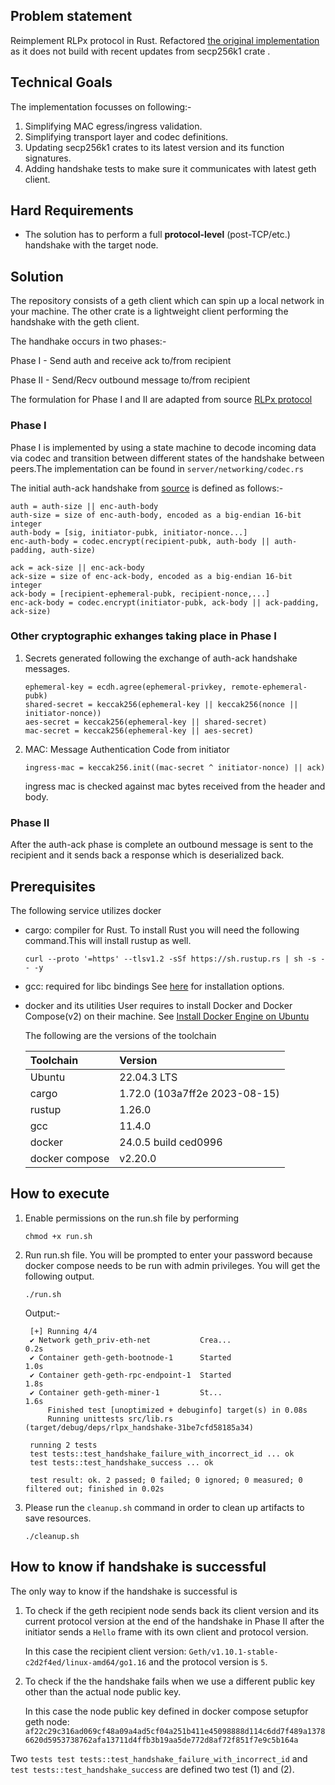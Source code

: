 ## Problem statement

Reimplement RLPx protocol in Rust. Refactored [the original implementation](https://github.com/vorot93/devp2p) as it does not build with recent updates from secp256k1 crate .

## Technical Goals

The implementation focusses on following:-

1. Simplifying MAC egress/ingress validation.
2. Simplifying transport layer and codec definitions.
3. Updating secp256k1 crates to its latest version and its function signatures.
4. Adding handshake tests to make sure it communicates with latest geth client.

## Hard Requirements

- The solution has to perform a full **protocol-level** (post-TCP/etc.) handshake with the target node.

## Solution

The repository consists of a geth client which can spin up a local network in your machine. The other crate is a lightweight client performing
the handshake with the geth client.

The handhake occurs in two phases:-

Phase I - Send auth and receive ack to/from recipient

Phase II - Send/Recv outbound message to/from recipient

The formulation for Phase I and II are adapted from source [RLPx protocol](https://hackmd.io/@Nhlanhla/SJv3wnhMK)

### Phase I

Phase I is implemented by using a state machine to decode incoming data via codec and transition between different states of the handshake between peers.The implementation can be found in `server/networking/codec.rs`

The initial auth-ack handshake from [source](https://hackmd.io/@Nhlanhla/SJv3wnhMK) is defined as follows:-

```
auth = auth-size || enc-auth-body
auth-size = size of enc-auth-body, encoded as a big-endian 16-bit integer
auth-body = [sig, initiator-pubk, initiator-nonce...]
enc-auth-body = codec.encrypt(recipient-pubk, auth-body || auth-padding, auth-size)

ack = ack-size || enc-ack-body
ack-size = size of enc-ack-body, encoded as a big-endian 16-bit integer
ack-body = [recipient-ephemeral-pubk, recipient-nonce,...]
enc-ack-body = codec.encrypt(initiator-pubk, ack-body || ack-padding, ack-size)
```

### Other cryptographic exhanges taking place in Phase I

1. Secrets generated following the exchange of auth-ack handshake messages.
   ```
   ephemeral-key = ecdh.agree(ephemeral-privkey, remote-ephemeral-pubk)
   shared-secret = keccak256(ephemeral-key || keccak256(nonce || initiator-nonce))
   aes-secret = keccak256(ephemeral-key || shared-secret)
   mac-secret = keccak256(ephemeral-key || aes-secret)
   ```
2. MAC: Message Authentication Code from initiator
   ```
   ingress-mac = keccak256.init((mac-secret ^ initiator-nonce) || ack)
   ```
   ingress mac is checked against mac bytes received from the header and body.

### Phase II

After the auth-ack phase is complete an outbound message is sent to the recipient and it sends
back a response which is deserialized back.

## Prerequisites

The following service utilizes docker

- cargo: compiler for Rust.
  To install Rust you will need the following command.This will install rustup as well.
  ```
  curl --proto '=https' --tlsv1.2 -sSf https://sh.rustup.rs | sh -s -- -y
  ```
- gcc: required for libc bindings
  See [here](https://phoenixnap.com/kb/install-gcc-ubuntu) for installation options.

- docker and its utilities
  User requires to install Docker and Docker Compose(v2) on their machine. See [Install Docker Engine on Ubuntu](https://docs.docker.com/engine/install/ubuntu/)

  The following are the versions of the toolchain

  | Toolchain      | Version                       |
  | :------------- | :---------------------------- |
  | Ubuntu         | 22.04.3 LTS                   |
  | cargo          | 1.72.0 (103a7ff2e 2023-08-15) |
  | rustup         | 1.26.0                        |
  | gcc            | 11.4.0                        |
  | docker         | 24.0.5 build ced0996          |
  | docker compose | v2.20.0                       |

## How to execute

1. Enable permissions on the run.sh file by performing
   ```
   chmod +x run.sh
   ```
2. Run run.sh file. You will be prompted to enter your password because docker compose needs to be run with
   admin privileges. You will get the following output.

   ```
   ./run.sh
   ```

   Output:-

   ```
    [+] Running 4/4
    ✔ Network geth_priv-eth-net           Crea...                             0.2s
    ✔ Container geth-geth-bootnode-1      Started                             1.0s
    ✔ Container geth-geth-rpc-endpoint-1  Started                             1.8s
    ✔ Container geth-geth-miner-1         St...                               1.6s
        Finished test [unoptimized + debuginfo] target(s) in 0.08s
        Running unittests src/lib.rs (target/debug/deps/rlpx_handshake-31be7cfd58185a34)

    running 2 tests
    test tests::test_handshake_failure_with_incorrect_id ... ok
    test tests::test_handshake_success ... ok

    test result: ok. 2 passed; 0 failed; 0 ignored; 0 measured; 0 filtered out; finished in 0.02s
   ```

3. Please run the `cleanup.sh` command in order to clean up artifacts to save resources.
   ```
   ./cleanup.sh
   ```

## How to know if handshake is successful

The only way to know if the handshake is successful is

1. To check if the geth recipient node sends back its client version and its current protocol version at the end of the
   handshake in Phase II after the initiator sends a `Hello` frame with its own client and protocol version.

   In this case the recipient client version: `Geth/v1.10.1-stable-c2d2f4ed/linux-amd64/go1.16`
   and the protocol version is `5`.

2. To check if the the handshake fails when we use a different public key other than the actual node public key.

   In this case the node public key defined in docker compose setupfor geth node:
   `af22c29c316ad069cf48a09a4ad5cf04a251b411e45098888d114c6dd7f489a13786620d5953738762afa13711d4ffb3b19aa5de772d8af72f851f7e9c5b164a`

Two `tests test tests::test_handshake_failure_with_incorrect_id` and `test tests::test_handshake_success` are defined two test (1) and (2).
